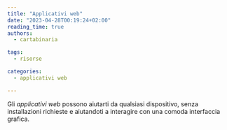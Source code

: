 ```yaml
---
title: "Applicativi web"
date: "2023-04-28T00:19:24+02:00"
reading_time: true
authors:
  - cartabinaria

tags:
  - risorse

categories:
  - applicativi web

---
```


Gli _applicativi web_ possono aiutarti da qualsiasi dispositivo, senza
installazioni richieste e aiutandoti a interagire con una comoda interfaccia
grafica.

